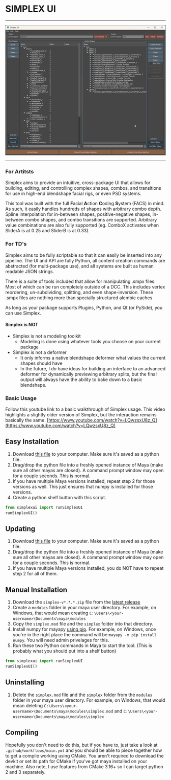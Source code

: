 # SIMPLEX UI
---

![Example Simplex UI](img/simplexUiExample.png)

---

### For Artitsts

Simplex aims to provide an intuitive, cross-package UI that allows for building, editing, and controlling complex shapes, combos, and transitions for use in high-end blendshape facial rigs, or even PSD systems.

This tool was built with the full **F**acial **A**ction **C**oding **S**ystem (FACS) in mind. As such, it easily handles hundreds of shapes with arbitrary combo depth. Spline interpolation for in-between shapes, positive-negative shapes, in-between combo shapes, and combo transitions are supported. Arbitrary value combinations are also fully supported (eg. ComboX activates when SliderA is at 0.25 and SliderB is at 0.33).

### For TD's

Simplex aims to be fully scriptable so that it can easily be inserted into any pipeline. The UI and API are fully Python, all content creation commands are abstracted (for multi-package use), and all systems are built as human readable JSON strings.

There is a suite of tools included that allow for manipulating .smpx files. Most of which can be run completely outside of a DCC. This includes vertex reordering, un-subdividing, splitting, and even shape-inversion. These .smpx files are nothing more than specially structured alembic caches

As long as your package supports Plugins, Python, and Qt (or PySide), you can use Simplex.

#### Simplex is NOT

* Simplex is not a modeling toolkit
    * Modeling is done using whatever tools you choose on your current package
* Simplex is not a deformer
    * It only informs a native blendshape deformer what values the current shapes should have
    * In the future, I *do* have ideas for building an interface to an advanced deformer for dynamically previewing arbitrary splits, but the final output will always have the ability to bake down to a basic blendshape.

### Basic Usage
Follow this youtube link to a basic walkthrough of Simplex usage. This video highlights a slightly older version of Simplex, but the interaction remains basically the same. [https://www.youtube.com/watch?v=LQwzsxU8z_Q](https://www.youtube.com/watch?v=LQwzsxU8z_Q)


## Easy Installation
1. Download [this file](https://raw.githubusercontent.com/blurstudio/Simplex/master/simplex_maya_installer.py) to your computer. Make sure it's saved as a python file.
2. Drag/drop the python file into a freshly opened instance of Maya (make sure all other mayas are closed). A command prompt window may open for a couple seconds. This is normal.
3. If you have multiple Maya versions installed, repeat step 2 for those versions as well. This just ensures that numpy is installed for those versions.
4. Create a python shelf button with this script.
```python
from simplexui import runSimplexUI
runSimplexUI()
```

## Updating
1. Download [this file](https://raw.githubusercontent.com/blurstudio/Simplex/master/simplex_maya_installer.py) to your computer. Make sure it's saved as a python file.
2. Drag/drop the python file into a freshly opened instance of Maya (make sure all other mayas are closed). A command prompt window may open for a couple seconds. This is normal.
3. If you have multiple Maya versions installed, you do NOT have to repeat step 2 for all of them.


## Manual Installation
1. Download the `simplex-v*.*.*.zip` file from the [latest release](https://github.com/blurstudio/Simplex/releases/latest)
2. Create a `modules` folder in your maya user directory. For example, on Windows, that would mean creating `C:\Users\<your-username>\Documents\maya\modules`
3. Copy the `simplex.mod` file and the `simplex` folder into that directory.
4. Install numpy for mayapy [using pip](https://knowledge.autodesk.com/support/maya/learn-explore/caas/CloudHelp/cloudhelp/2022/ENU/Maya-Scripting/files/GUID-72A245EC-CDB4-46AB-BEE0-4BBBF9791627-htm.html). For example, on Windows, once you're in the right place the command will be `mayapy -m pip install numpy`.  You will need admin privelages for this.
5. Run these two Python commands in Maya to start the tool. (This is probably what you should put into a shelf button)
```python
from simplexui import runSimplexUI
runSimplexUI()
```

## Uninstalling
1. Delete the `simplex.mod` file and the `simplex` folder from the `modules` folder in your maya user directory. For example, on Windows, that would mean deleting `C:\Users\<your-username>\Documents\maya\modules\simplex.mod` and `C:\Users\<your-username>\Documents\maya\modules\simplex`


## Compiling
Hopefully you don't need to do this, but if you have to, just take a look at `.github/workflows/main.yml` and you should be able to piece together how to get a compile working using CMake. You aren't required to download the devkit or set its path for CMake if you've got maya installed on your machine. Also note, I use features from CMake 3.16+ so I can target python 2 and 3 separately.

